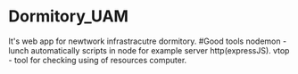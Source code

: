 # Dormitory_UAM
It's web app for newtwork infrastracutre dormitory.
#Good tools
nodemon - lunch automatically scripts in node for example server http(expressJS).
vtop - tool for checking using of resources computer.